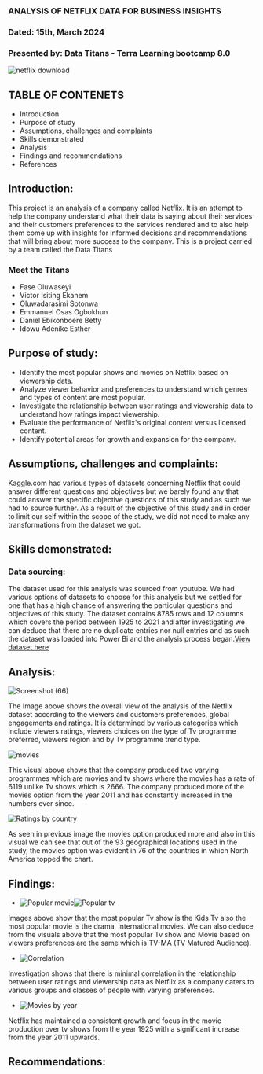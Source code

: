 ### ANALYSIS OF NETFLIX DATA FOR BUSINESS INSIGHTS 
### Dated:  15th, March 2024
### Presented by: Data Titans - Terra Learning bootcamp 8.0  


![netflix download](https://github.com/SEYI-FASE/Data-Titans/assets/134503256/64ea7837-bdf8-4dae-882b-ca75bf76a4dc)  


## TABLE OF CONTENETS
* Introduction
* Purpose of study
* Assumptions, challenges and complaints
* Skills demonstrated
* Analysis
* Findings and recommendations
* References


## Introduction:
This project is an analysis of a company called Netflix. It is an attempt to help the company understand what their data is saying about their services and their customers preferences to the services rendered and to also help them come up with insights for informed decisions and recommendations that will bring about more success to the company. This is a project carried by a team called the Data Titans

### Meet the Titans
  * Fase Oluwaseyi
  * Victor Isiting Ekanem
  * Oluwadarasimi Sotonwa
  * Emmanuel Osas Ogbokhun
  * Daniel Ebikonboere Betty
  * Idowu Adenike Esther
    

## Purpose of study:
* Identify the most popular shows and movies on Netflix based on viewership data.
* Analyze viewer behavior and preferences to understand which genres and types of content are most popular.
* Investigate the relationship between user ratings and viewership data to understand how ratings impact 
  viewership.
* Evaluate the performance of Netflix's original content versus licensed content.
* Identify potential areas for growth and expansion for the company.
  

## Assumptions, challenges and complaints:
 Kaggle.com had various types of datasets concerning Netflix that could answer different questions and objectives but we barely found any that could answer the specific objective questions of this study and as such we had to source further.
As a result of the objective of this study and in order to limit our self within the scope of the study, we did not need to make any transformations from the dataset we got.
  

## Skills demonstrated:

### Data sourcing:
The dataset used for this analysis was sourced from youtube. We had various options of datasets to choose for this analysis but we settled for one that has a high chance of answering the particular questions and objectives of this study. The dataset contains 8785 rows and 12 columns which covers the period between 1925 to 2021 and after investigating we can deduce that there are no duplicate entries nor null entries and as such the dataset was loaded into Power Bi and the analysis process began.[View dataset here](https://github.com/SEYI-FASE/Data-Titans/files/14607466/netflix_titles.csv)


## Analysis:
![Screenshot (66)](https://github.com/SEYI-FASE/Data-Titans/assets/134503256/f7284229-129c-43dd-82c1-a9bac3113c28)

The Image above shows the overall view of the analysis of the Netflix dataset according to the viewers and customers preferences, global engagements and ratings. It is determined by various categories which include viewers ratings, viewers choices on the type of Tv programme preferred, viewers region and by Tv programme trend type.


![movies](https://github.com/SEYI-FASE/Data-Titans/assets/134503256/b0a610b4-0bfc-46de-91a4-465b25a2264a)

This visual above shows that the company produced two varying programmes which are movies and tv shows where the movies has a rate of 6119 unlike Tv shows which is 2666. The company produced more of the movies option from the year 2011 and has constantly increased in the numbers ever since.


![Ratings by country](https://github.com/SEYI-FASE/Data-Titans/assets/134503256/f0d0bfd5-6e46-4abe-a955-77b17576a93c)

As seen in previous image the movies option produced more and also in this visual we can see that out of the 93 geographical locations used in the study, the movies option was evident in 76 of the countries in which North America topped the chart.


## Findings:
* ![Popular movie](https://github.com/SEYI-FASE/Data-Titans/assets/134503256/f673b810-728e-471f-936b-a1b0148f7fcd)![Popular tv ](https://github.com/SEYI-FASE/Data-Titans/assets/134503256/b19a9c03-b952-47f5-a9e1-08c6ca42f670)


Images above show that the most popular Tv show is the Kids Tv also the most popular movie is the drama, international movies. We can also deduce from the visuals above that the most popular Tv show and Movie based on viewers preferences are the same  which is TV-MA (TV Matured Audience).


* ![Correlation](https://github.com/SEYI-FASE/Data-Titans/assets/134503256/895ea954-ee2c-42cb-bded-ae0ea1af9693)

Investigation shows that there is minimal correlation in the relationship between user ratings and viewership data as Netflix as a company caters to various groups and classes of people with varying preferences.

* ![Movies by year](https://github.com/SEYI-FASE/Data-Titans/assets/134503256/0f055197-6799-4c5a-9344-763e603232d8)

Netflix has maintained a consistent growth and focus in the movie production over tv shows from the year 1925 with a significant increase from the year 2011 upwards.


## Recommendations:


